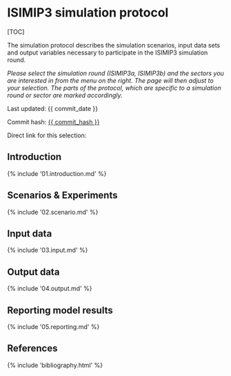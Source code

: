 # ISIMIP3 simulation protocol

<div data-component="config"></div>

[TOC]

The simulation protocol describes the simulation scenarios, input data sets and output variables necessary to participate in the ISIMIP3 simulation round.

*Please select the simulation round (ISIMIP3a, ISIMIP3b) and the sectors you are interested in from the menu on the right. The page will then adjust to your selection. The parts of the protocol, which are specific to a simulation round or sector are marked accordingly.*

Last updated: {{ commit_date }}

Commit hash: <a href="{{ commit_url }}">{{ commit_hash }}</a>

Direct link for this selection:

<span data-component="link"></span>

## Introduction

{% include '01.introduction.md' %}

## Scenarios & Experiments

{% include '02.scenario.md' %}

## Input data

{% include '03.input.md' %}

## Output data

{% include '04.output.md' %}

## Reporting model results

{% include '05.reporting.md' %}

## References

{% include 'bibliography.html' %}
